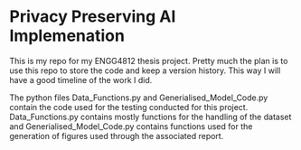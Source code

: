 # Privacy Preserving AI Implemenation
This is my repo for my ENGG4812 thesis project. Pretty much the plan is to use this repo to store the code and keep a version history. This way I will have a good timeline of the work I did.

The python files Data_Functions.py and Generialised_Model_Code.py contain the code used for the testing conducted for this project. Data_Functions.py contains mostly functions for the handling of the dataset and Generialised_Model_Code.py contains functions used for the generation of figures used through the associated report.

